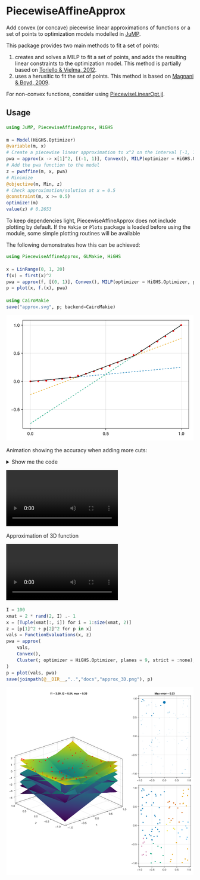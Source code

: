 # PiecewiseAffineApprox

Add convex (or concave) piecewise linear approximations of functions or a set of points to optimization models modelled in [JuMP](https://jump.dev/). 

This package provides two main methods to fit a set of points: 

1. creates and solves a MILP to fit a set of points, and adds the resulting linear constraints to the optimization model. This method is partially based on [Toriello & Vielma, 2012](https://doi.org/10.1016/j.ejor.2011.12.030). 
2. uses a herusitic to fit the set of points. This method is based on [Magnani & Boyd, 2009](https://doi.org/10.1007/s11081-008-9045-3).

For non-convex functions, consider using [PiecewiseLinearOpt.jl](https://github.com/joehuchette/PiecewiseLinearOpt.jl).

## Usage

```julia
using JuMP, PiecewiseAffineApprox, HiGHS

m = Model(HiGHS.Optimizer)
@variable(m, x)
# Create a piecewise linear approximation to x^2 on the interval [-1, 1]
pwa = approx(x -> x[1]^2, [(-1, 1)], Convex(), MILP(optimizer = HiGHS.Optimizer, planes=5))
# Add the pwa function to the model
z = pwaffine(m, x, pwa)
# Minimize
@objective(m, Min, z)
# Check approximation/solution at x = 0.5
@constraint(m, x >= 0.5)
optimize!(m)
value(z) # 0.2653
```

To keep dependencies light, PiecewiseAffineApprox does not include plotting by default. If the `Makie` or `Plots` package is loaded
before using the module, some simple plotting routines will be available

The following demonstrates how this can be achieved:

```julia
using PiecewiseAffineApprox, GLMakie, HiGHS

x = LinRange(0, 1, 20)
f(x) = first(x)^2
pwa = approx(f, [(0, 1)], Convex(), MILP(optimizer = HiGHS.Optimizer, planes = 3))
p = plot(x, f.(x), pwa)

using CairoMakie
save("approx.svg", p; backend=CairoMakie)
```
![](docs/approx.svg)

Animation showing the accuracy when adding more cuts:
<details>
  <summary>Show me the code</summary>

```julia
function pwademo(x, f, Ns = 1:5; opt = HiGHS.Optimizer, C = Convex())
    fig = Figure(size = (600, 400))
    ax = Axis(fig[1, 1])

    scatter!(ax, x, f.(x), color = :red, markersize = 8)

    linerecords = []
    for n in Ns
        add_mplane!(ax, x, f, C, opt, n, linerecords)
        sleep(1)
    end

    return (; fig, ax, linerecords)
end

function add_mplane!(ax, x, f, C, opt, n, linerecords)
    x̄ = LinRange(minimum(x), maximum(x), 100)
    pwa = approx(f, [(0, 1)], C, MILP(optimizer = opt, planes = n))
    for ol in linerecords
        delete!(ax, ol)
    end
    empty!(linerecords)

    en = [-Inf for _ in x̄]
    # Plot each cutting plane
    for plane ∈ pwa.planes
        l = [evaluate(plane, i, C) for i ∈ x̄]
        nl = lines!(ax, x̄, l, linestyle = :dash)
        push!(linerecords, nl)
        en = max.(en, l)
    end
    # Plot effective envelope
    e = lines!(ax, x̄, en, color = :black)
    return push!(linerecords, e)
end

# Create animation
record(p.fig, "docs/approxanim.mp4") do io
    for n = 1:5
        add_mplane!(p.ax, x, f, Convex(), HiGHS.Optimizer, n, p.linerecords)
        for _ = 1:30
            recordframe!(io)
        end
    end
end
```
</details>

<video loop src="docs/approxanim.mp4">video </video>

Approximation of 3D function

 <video loop src="docs/rotation.mp4">  video </video> 


```julia
I = 100
xmat = 2 * rand(2, I) .- 1
x = [Tuple(xmat[:, i]) for i = 1:size(xmat, 2)]
z = [p[1]^2 + p[2]^2 for p in x]
vals = FunctionEvaluations(x, z)
pwa = approx(
    vals,
    Convex(),
    Cluster(; optimizer = HiGHS.Optimizer, planes = 9, strict = :none),
)
p = plot(vals, pwa)
save(joinpath(@__DIR__,"..","docs","approx_3D.png"), p)

```
![](docs/approx_3D.png)

